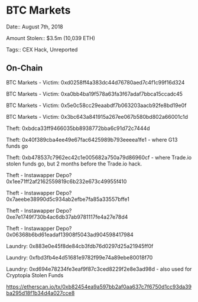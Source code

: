 #  BTC Markets

Date:: August 7th, 2018

Amount Stolen:: $3.5m (10,039 ETH)

Tags:: CEX Hack, Unreported


## On-Chain

BTC Markets - Victim: 0xd0258ff4a383dc44d76780aed7c4f1c99f16d324

BTC Markets - Victim: 0xa0bb4ba19f578a63fa3f67adaf7bbca15ccadc45

BTC Markets - Victim: 0x5e0c58cc29eaabdf7b063203aacb92fe8bd19e0f

BTC Markets - Victim: 0x3bc643a841915a267ee067b580bd802a66001c1d

Theft: 0xbdca33ff9466035bb8938772bba6c91d72c7444d

Theft: 0x40f389cba4ee49e67fac6425989b793eeeea1fe1 - where G13 funds go

Theft: 0xb478537c7962ec42c1e005682a750a79d86960cf - where Trade.io stolen funds go, but 2 months before the Trade.io hack.

Theft - Instawapper Depo? 0x1ee71ff2af2162559819c6b232e673c49955f410

Theft - Instawapper Depo? 0x7aeebe38990d5c934ab2efbe7fa85a33557bffe1

Theft - Instawapper Depo? 0xe7e1749f730b4ac6db37ab9781117fe4a27e78d4

Theft - Instawapper Depo? 0x06368b6bd61eadaf13908f5043ad904598417984

Laundry: 0x883e0e45f8de84cb3fdb76d0297d25a21945ff0f

Laundry: 0xfbd3fb4e4d51681e9782f99e74a89ebe80018f70

Laundry: 0xd694e78234fe3eaf9f87c3ced8229f2e8e3ad98d - also used for Cryptopia Stolen Funds

https://etherscan.io/tx/0xb82454ea9a597bb2af0aa637c7f6750d1cc93da39ba295d18f1b34d4a027cce8

